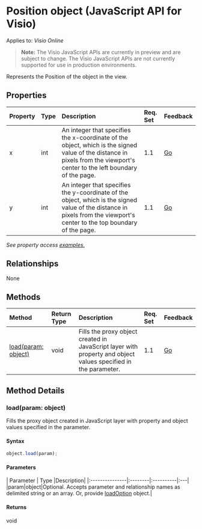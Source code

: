 # Position object (JavaScript API for Visio)

Applies to: _Visio Online_
>**Note:** The Visio JavaScript APIs are currently in preview and are subject to change. The Visio JavaScript APIs are not currently supported for use in production environments.

Represents the Position of the object in the view.

## Properties

| Property	   | Type	|Description| Req. Set| Feedback|
|:---------------|:--------|:----------|:----|:---|
|x|int|An integer that specifies the x-coordinate of the object, which is the signed value of the distance in pixels from the viewport's center to the left boundary of the page.|1.1|[Go](https://github.com/OfficeDev/office-js-docs/issues/new?title=Visio-position-x)|
|y|int|An integer that specifies the y-coordinate of the object, which is the signed value of the distance in pixels from the viewport's center to the top boundary of the page.|1.1|[Go](https://github.com/OfficeDev/office-js-docs/issues/new?title=Visio-position-y)|

_See property access [examples.](#property-access-examples)_

## Relationships
None


## Methods

| Method		   | Return Type	|Description| Req. Set| Feedback|
|:---------------|:--------|:----------|:----|:---|
|[load(param: object)](#loadparam-object)|void|Fills the proxy object created in JavaScript layer with property and object values specified in the parameter.|1.1|[Go](https://github.com/OfficeDev/office-js-docs/issues/new?title=Visio-position-load)|

## Method Details


### load(param: object)
Fills the proxy object created in JavaScript layer with property and object values specified in the parameter.

#### Syntax
```js
object.load(param);
```

#### Parameters
| Parameter	   | Type	|Description|
|:---------------|:--------|:----------|:---|
|param|object|Optional. Accepts parameter and relationship names as delimited string or an array. Or, provide [loadOption](loadoption.md) object.|

#### Returns
void

